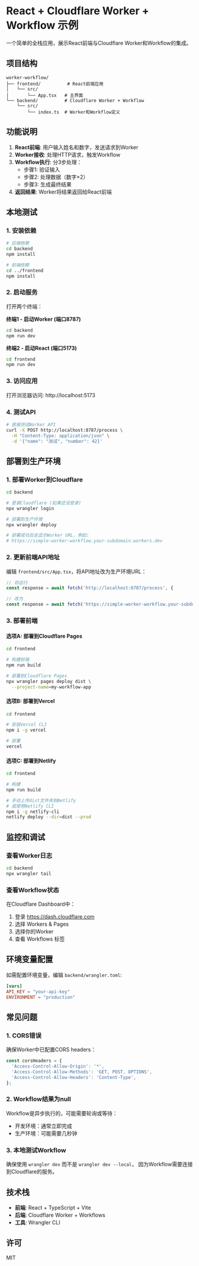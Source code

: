 # React + Cloudflare Worker + Workflow 示例

一个简单的全栈应用，展示React前端与Cloudflare Worker和Workflow的集成。

## 项目结构

```
worker-workflow/
├── frontend/          # React前端应用
│   └── src/
│       └── App.tsx   # 主界面
└── backend/          # Cloudflare Worker + Workflow
    └── src/
        └── index.ts  # Worker和Workflow定义
```

## 功能说明

1. **React前端**: 用户输入姓名和数字，发送请求到Worker
2. **Worker接收**: 处理HTTP请求，触发Workflow
3. **Workflow执行**: 分3步处理：
   - 步骤1: 验证输入
   - 步骤2: 处理数据（数字×2）
   - 步骤3: 生成最终结果
4. **返回结果**: Worker将结果返回给React前端

## 本地测试

### 1. 安装依赖

```bash
# 后端依赖
cd backend
npm install

# 前端依赖
cd ../frontend
npm install
```

### 2. 启动服务

打开两个终端：

**终端1 - 启动Worker (端口8787)**
```bash
cd backend
npm run dev
```

**终端2 - 启动React (端口5173)**
```bash
cd frontend
npm run dev
```

### 3. 访问应用

打开浏览器访问: http://localhost:5173

### 4. 测试API

```bash
# 直接测试Worker API
curl -X POST http://localhost:8787/process \
  -H "Content-Type: application/json" \
  -d '{"name": "测试", "number": 42}'
```

## 部署到生产环境

### 1. 部署Worker到Cloudflare

```bash
cd backend

# 登录Cloudflare (如果还没登录)
npx wrangler login

# 部署到生产环境
npx wrangler deploy

# 部署成功后会显示Worker URL，例如:
# https://simple-worker-workflow.your-subdomain.workers.dev
```

### 2. 更新前端API地址

编辑 `frontend/src/App.tsx`，将API地址改为生产环境URL：

```typescript
// 将这行
const response = await fetch('http://localhost:8787/process', {

// 改为
const response = await fetch('https://simple-worker-workflow.your-subdomain.workers.dev/process', {
```

### 3. 部署前端

#### 选项A: 部署到Cloudflare Pages

```bash
cd frontend

# 构建前端
npm run build

# 部署到Cloudflare Pages
npx wrangler pages deploy dist \
  --project-name=my-workflow-app
```

#### 选项B: 部署到Vercel

```bash
cd frontend

# 安装Vercel CLI
npm i -g vercel

# 部署
vercel
```

#### 选项C: 部署到Netlify

```bash
cd frontend

# 构建
npm run build

# 手动上传dist文件夹到Netlify
# 或使用Netlify CLI
npm i -g netlify-cli
netlify deploy --dir=dist --prod
```

## 监控和调试

### 查看Worker日志

```bash
cd backend
npx wrangler tail
```

### 查看Workflow状态

在Cloudflare Dashboard中：
1. 登录 https://dash.cloudflare.com
2. 选择 Workers & Pages
3. 选择你的Worker
4. 查看 Workflows 标签

## 环境变量配置

如需配置环境变量，编辑 `backend/wrangler.toml`:

```toml
[vars]
API_KEY = "your-api-key"
ENVIRONMENT = "production"
```

## 常见问题

### 1. CORS错误
确保Worker中已配置CORS headers：
```typescript
const corsHeaders = {
  'Access-Control-Allow-Origin': '*',
  'Access-Control-Allow-Methods': 'GET, POST, OPTIONS',
  'Access-Control-Allow-Headers': 'Content-Type',
};
```

### 2. Workflow结果为null
Workflow是异步执行的，可能需要轮询或等待：
- 开发环境：通常立即完成
- 生产环境：可能需要几秒钟

### 3. 本地测试Workflow
确保使用 `wrangler dev` 而不是 `wrangler dev --local`，
因为Workflow需要连接到Cloudflare的服务。

## 技术栈

- **前端**: React + TypeScript + Vite
- **后端**: Cloudflare Worker + Workflows
- **工具**: Wrangler CLI

## 许可

MIT
